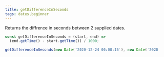 ```yaml
---
title: getDifferenceInSeconds
tags: dates,beginner
---
```


Returns the diffrence in seconds between 2 supplied dates.

```js
const getDifferenceInSeconds = (start, end) =>
  (end.getTime() - start.getTime()) / 1000;
```

```js
getDifferenceInSeconds(new Date('2020-12-24 00:00:15'), new Date('2020-12-24 00:00:17')); // 2
```
